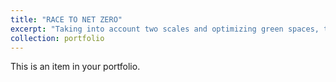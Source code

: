 ```yaml
---
title: "RACE TO NET ZERO"
excerpt: "Taking into account two scales and optimizing green spaces, transportation, and buildings, this strategic initiative seeks to diminish carbon emissions, enhance carbon absorption, and ultimately attain carbon neutrality.<br/><img src='/images/proj1p1.png'><img src='/images/proj1p2.png'><img src='/images/proj1p3.png'><img src='/images/proj1p4.png'><img src='/images/proj1p5.png'>"
collection: portfolio
---
```


This is an item in your portfolio.
